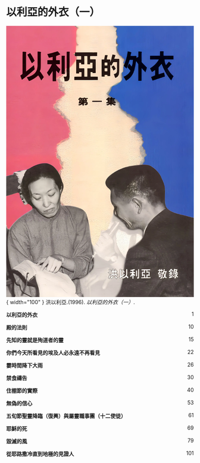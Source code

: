 # 以利亞的外衣（一）
![](../images/cover/以利亞的外衣（一）.webp){ width="100" }
洪以利亞.(1996). *以利亞的外衣（一）*.

**以利亞的外衣** <span style="float: right;">1</span>

**殿的法則** <span style="float: right;">10</span>

**先知的靈就是殉道者的靈** <span style="float: right;">15</span>

**你們今天所看見的埃及人必永遠不再看見** <span style="float: right;">22</span>

**霎時間降下大雨** <span style="float: right;">26</span>

**禁食禱告** <span style="float: right;">30</span>

**住棚節的實際** <span style="float: right;">40</span>

**無偽的信心** <span style="float: right;">53</span>

**五旬節聖靈降臨（復興）與屬靈職事團（十二使徒）** <span style="float: right;">61</span>

**耶穌的死** <span style="float: right;">69</span>

**毀滅的風** <span style="float: right;">79</span>

**從耶路撒冷直到地極的見證人** <span style="float: right;">101</span>
